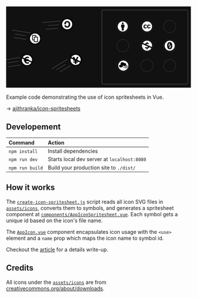 ![](./cover.jpg)

Example code demonstrating the use of icon spritesheets in Vue.

-> [ajithranka/icon-spritesheets](https://ajithranka/icon-spritesheets)

## Developement

| Command         | Action                                      |
| :-------------- | :------------------------------------------ |
| `npm install`   | Install dependencies                        |
| `npm run dev`   | Starts local dev server at `localhost:8080` |
| `npm run build` | Build your production site to `./dist/`     |

## How it works

The [`create-icon-spritesheet.js`](./scripts/create-icon-spritesheet.js) script reads all icon SVG files in [`assets/icons`](./src/assets/icons/), converts them to symbols, and generates a spritesheet component at [`components/AppIconSpritesheet.vue`](./src/components/AppIconSpritesheet.vue). Each symbol gets a unique id based on the icon's file name.

The [`AppIcon.vue`](./src/components/AppIcon.vue) component encapsulates icon usage with the `<use>` element and a `name` prop which maps the icon name to symbol id.

Checkout the [article](https://ajithranka/icon-spritesheets) for a details write-up.

## Credits

All icons under the [`assets/icons`](./src/assets/icons) are from [creativecommons.org/about/downloads](https://creativecommons.org/about/downloads/).
